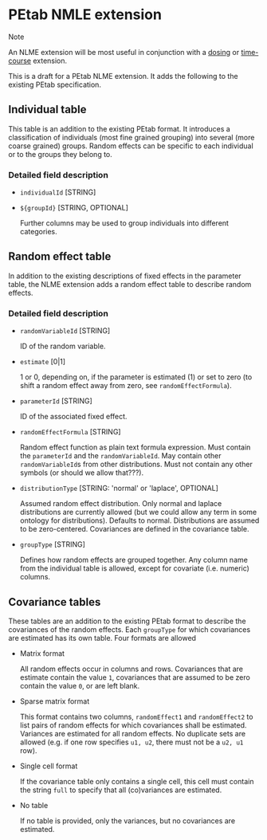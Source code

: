 # PEtab NMLE extension

> [!NOTE]  
> An NLME extension will be most useful in conjunction with a [dosing](https://github.com/PEtab-dev/PEtab/issues/564) or [time-course](https://github.com/dilpath/petab_timecourse) extension.

This is a draft for a PEtab NLME extension. It adds the following to the existing PEtab specification.

## Individual table

This table is an addition to the existing PEtab format. It introduces a classification of individuals (most fine grained grouping) into several (more coarse grained) groups. Random effects can be specific to each individual or to the groups they belong to.

### Detailed field description

- `individualId` [STRING]
- `${groupId}` [STRING, OPTIONAL]

   Further columns may be used to group individuals into different categories.

## Random effect table

In addition to the existing descriptions of fixed effects in the parameter table, the NLME extension adds a random effect table to describe random effects.

### Detailed field description

- `randomVariableId` [STRING]

   ID of the random variable.

- `estimate` [0|1]

   1 or 0, depending on, if the parameter is estimated (1) or set to zero (to shift a random effect away from zero, see `randomEffectFormula`).

- `parameterId` [STRING]

   ID of the associated fixed effect.

- `randomEffectFormula` [STRING]

   Random effect function as plain text formula expression. Must contain the `parameterId` and the `randomVariableId`. May contain other `randomVariableId`s from other distributions. Must not contain any other symbols (or should we allow that???).

-  `distributionType` [STRING: 'normal' or 'laplace', OPTIONAL]

   Assumed random effect distribution. Only normal and laplace distributions are currently allowed (but we could allow any term in some ontology for distributions). Defaults to normal. Distributions are assumed to be zero-centered. Covariances are defined in the covariance table.

- `groupType` [STRING]

   Defines how random effects are grouped together. Any column name from the individual table is allowed, except for covariate (i.e. numeric) columns.

## Covariance tables

These tables are an addition to the existing PEtab format to describe the covariances of the random effects. Each `groupType` for which covariances are estimated has its own table. Four formats are allowed

- Matrix format

  All random effects occur in columns and rows. Covariances that are estimate contain the value `1`, covariances that are assumed to be zero contain the value `0`, or are left blank.

- Sparse matrix format

  This format contains two columns, `randomEffect1` and `randomEffect2` to list pairs of random effects for which covariances shall be estimated. Variances are estimated for all random effects. No duplicate sets are allowed (e.g. if one row specifies `u1, u2`, there must not be a `u2, u1` row).

- Single cell format

  If the covariance table only contains a single cell, this cell must contain the string `full` to specify that all (co)variances are estimated.

- No table

  If no table is provided, only the variances, but no covariances are estimated.
